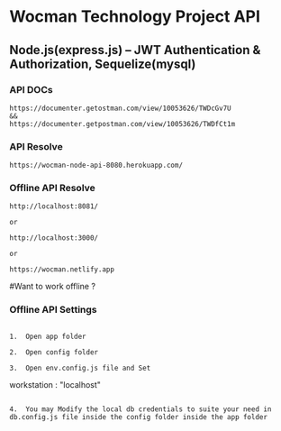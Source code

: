 # Wocman Technology Project API

## Node.js(express.js) – JWT Authentication & Authorization, Sequelize(mysql)


### API DOCs
```
https://documenter.getostman.com/view/10053626/TWDcGv7U
&&
https://documenter.getpostman.com/view/10053626/TWDfCt1m
```

### API Resolve
```
https://wocman-node-api-8080.herokuapp.com/
```


### Offline API Resolve
```
http://localhost:8081/

or

http://localhost:3000/

or

https://wocman.netlify.app
```


#Want to work offline ?

### Offline API Settings
```

1.  Open app folder

2.  Open config folder

3.  Open env.config.js file and Set 
```
workstation : "localhost"
```

4.  You may Modify the local db credentials to suite your need in db.config.js file inside the config folder inside the app folder
```